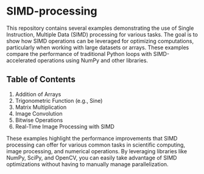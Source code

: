 # SIMD-processing

This repository contains several examples demonstrating the use of Single Instruction, Multiple Data (SIMD) processing for various tasks. The goal is to show how SIMD operations can be leveraged for optimizing computations, particularly when working with large datasets or arrays. These examples compare the performance of traditional Python loops with SIMD-accelerated operations using NumPy and other libraries.

## Table of Contents
1. Addition of Arrays
2. Trigonometric Function (e.g., Sine)
3. Matrix Multiplication
4. Image Convolution
5. Bitwise Operations
6. Real-Time Image Processing with SIMD

These examples highlight the performance improvements that SIMD processing can offer for various common tasks in scientific computing, image processing, and numerical operations. By leveraging libraries like NumPy, SciPy, and OpenCV, you can easily take advantage of SIMD optimizations without having to manually manage parallelization.

